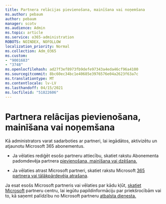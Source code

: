 ```yaml
---
title: Partnera relācijas pievienošana, mainīšana vai noņemšana
ms.author: pebaum
author: pebaum
manager: scotv
ms.audience: Admin
ms.topic: article
ms.service: o365-administration
ROBOTS: NOINDEX, NOFOLLOW
localization_priority: Normal
ms.collection: Adm_O365
ms.custom:
- "9001683"
- "3748"
ms.openlocfilehash: ad27f3ef8973fb9defe97343a4eda46cf96a4100
ms.sourcegitcommit: 8bc60ec34bc1e40685e3976576e04a2623f63a7c
ms.translationtype: MT
ms.contentlocale: lv-LV
ms.lasthandoff: 04/15/2021
ms.locfileid: "51822606"
---
```

# <a name="add-change-or-remove-a-partner-relationship"></a>Partnera relācijas pievienošana, mainīšana vai noņemšana

Kā administrators varat sadarboties ar partneri, lai iegādātos, aktivizētu un atjaunotu Microsoft 365 abonementus. 

- Ja vēlaties rediģēt esošo partneru attiecību, skatiet rakstu Abonementa padomdevēja partnera [pievienošana, mainīšana vai dzēšana.](https://docs.microsoft.com/microsoft-365/admin/misc/add-partner?view=o365-worldwide)

- Ja vēlaties atrast Microsoft partneri, skatiet rakstu Microsoft [365 partnera vai tālākpārdevēja atrašana](https://docs.microsoft.com/microsoft-365/admin/manage/find-your-partner-or-reseller?view=o365-worldwide).

Ja esat esošs Microsoft partneris vai vēlaties par kādu kļūt, [skatiet Microsoft](https://support.microsoft.com/help/4499930/partner-center-overview) partneru centru, lai iegūtu papildinformāciju par priekšrocībām vai to, kā saņemt palīdzību no Microsoft partneru [atbalsta dienesta.](https://aka.ms/partnersupport)
